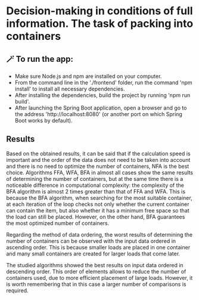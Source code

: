 # Decision-making in conditions of full information. The task of packing into containers

## 🪄 To run the app:
* Make sure Node.js and npm are installed on your computer.
* From the command line in the './frontend' folder, run the command 'npm install' to install all necessary dependencies.
* After installing the dependencies, build the project by running 'npm run build'.
* After launching the Spring Boot application, open a browser and go to the address 'http://localhost:8080' (or another port on which Spring Boot works by default).

## Results

Based on the obtained results, it can be said that if the calculation speed is important and the order of the data does not need to be taken into account and there is no need to optimize the number of containers, NFA is the best choice. Algorithms FFA, WFA, BFA in almost all cases show the same results of determining the number of containers, but at the same time there is a noticeable difference in computational complexity: the complexity of the BFA algorithm is almost 2 times greater than that of FFA and WFA. This is because the BFA algorithm, when searching for the most suitable container, at each iteration of the loop checks not only whether the current container can contain the item, but also whether it has a minimum free space so that the load can still be placed. However, on the other hand, BFA guarantees the most optimized number of containers.

Regarding the method of data ordering, the worst results of determining the number of containers can be observed with the input data ordered in ascending order. This is because smaller loads are placed in one container and many small containers are created for larger loads that come later.

The studied algorithms showed the best results on input data ordered in descending order. This order of elements allows to reduce the number of containers used, due to more efficient placement of large loads. However, it is worth remembering that in this case a larger number of comparisons is required.
